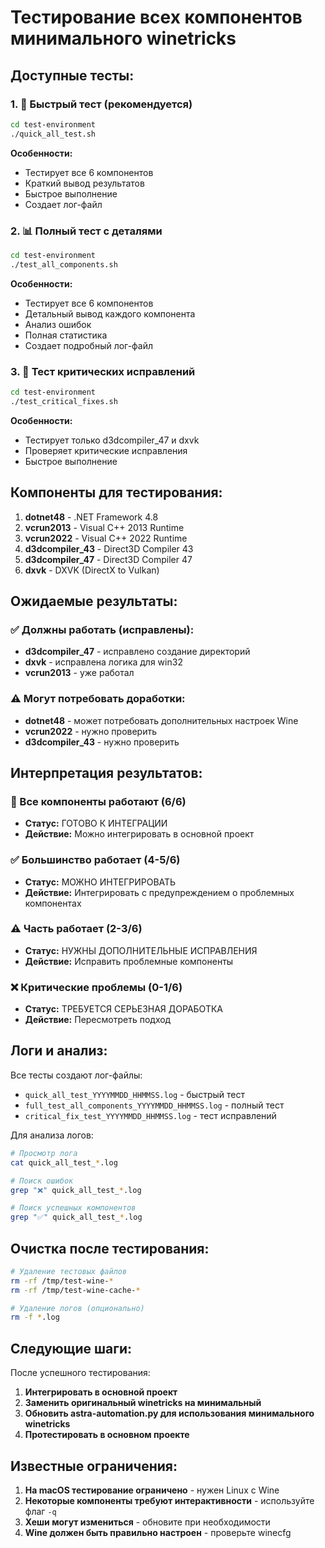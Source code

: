 # Тестирование всех компонентов минимального winetricks

## Доступные тесты:

### 1. 🚀 Быстрый тест (рекомендуется)
```bash
cd test-environment
./quick_all_test.sh
```
**Особенности:**
- Тестирует все 6 компонентов
- Краткий вывод результатов
- Быстрое выполнение
- Создает лог-файл

### 2. 📊 Полный тест с деталями
```bash
cd test-environment
./test_all_components.sh
```
**Особенности:**
- Тестирует все 6 компонентов
- Детальный вывод каждого компонента
- Анализ ошибок
- Полная статистика
- Создает подробный лог-файл

### 3. 🔧 Тест критических исправлений
```bash
cd test-environment
./test_critical_fixes.sh
```
**Особенности:**
- Тестирует только d3dcompiler_47 и dxvk
- Проверяет критические исправления
- Быстрое выполнение

## Компоненты для тестирования:

1. **dotnet48** - .NET Framework 4.8
2. **vcrun2013** - Visual C++ 2013 Runtime
3. **vcrun2022** - Visual C++ 2022 Runtime
4. **d3dcompiler_43** - Direct3D Compiler 43
5. **d3dcompiler_47** - Direct3D Compiler 47
6. **dxvk** - DXVK (DirectX to Vulkan)

## Ожидаемые результаты:

### ✅ Должны работать (исправлены):
- **d3dcompiler_47** - исправлено создание директорий
- **dxvk** - исправлена логика для win32
- **vcrun2013** - уже работал

### ⚠️ Могут потребовать доработки:
- **dotnet48** - может потребовать дополнительных настроек Wine
- **vcrun2022** - нужно проверить
- **d3dcompiler_43** - нужно проверить

## Интерпретация результатов:

### 🎉 Все компоненты работают (6/6)
- **Статус:** ГОТОВО К ИНТЕГРАЦИИ
- **Действие:** Можно интегрировать в основной проект

### ✅ Большинство работает (4-5/6)
- **Статус:** МОЖНО ИНТЕГРИРОВАТЬ
- **Действие:** Интегрировать с предупреждением о проблемных компонентах

### ⚠️ Часть работает (2-3/6)
- **Статус:** НУЖНЫ ДОПОЛНИТЕЛЬНЫЕ ИСПРАВЛЕНИЯ
- **Действие:** Исправить проблемные компоненты

### ❌ Критические проблемы (0-1/6)
- **Статус:** ТРЕБУЕТСЯ СЕРЬЕЗНАЯ ДОРАБОТКА
- **Действие:** Пересмотреть подход

## Логи и анализ:

Все тесты создают лог-файлы:
- `quick_all_test_YYYYMMDD_HHMMSS.log` - быстрый тест
- `full_test_all_components_YYYYMMDD_HHMMSS.log` - полный тест
- `critical_fix_test_YYYYMMDD_HHMMSS.log` - тест исправлений

Для анализа логов:
```bash
# Просмотр лога
cat quick_all_test_*.log

# Поиск ошибок
grep "❌" quick_all_test_*.log

# Поиск успешных компонентов
grep "✅" quick_all_test_*.log
```

## Очистка после тестирования:

```bash
# Удаление тестовых файлов
rm -rf /tmp/test-wine-*
rm -rf /tmp/test-wine-cache-*

# Удаление логов (опционально)
rm -f *.log
```

## Следующие шаги:

После успешного тестирования:
1. **Интегрировать в основной проект**
2. **Заменить оригинальный winetricks на минимальный**
3. **Обновить astra-automation.py для использования минимального winetricks**
4. **Протестировать в основном проекте**

## Известные ограничения:

1. **На macOS тестирование ограничено** - нужен Linux с Wine
2. **Некоторые компоненты требуют интерактивности** - используйте флаг `-q`
3. **Хеши могут измениться** - обновите при необходимости
4. **Wine должен быть правильно настроен** - проверьте winecfg
